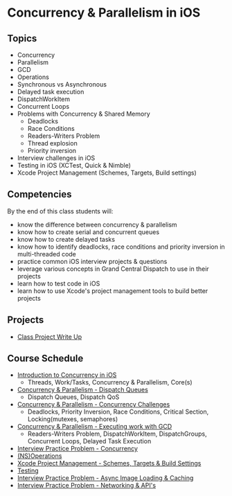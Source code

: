 # Concurrency & Parallelism in iOS

## Topics
- Concurrency
- Parallelism
- GCD
- Operations
- Synchronous vs Asynchronous
- Delayed task execution
- DispatchWorkItem
- Concurrent Loops
- Problems with Concurrency & Shared Memory
  - Deadlocks
  - Race Conditions
  - Readers-Writers Problem
  - Thread explosion
  - Priority inversion
- Interview challenges in iOS
- Testing in iOS (XCTest, Quick & Nimble)
- Xcode Project Management (Schemes, Targets, Build settings)


## Competencies

By the end of this class students will:
- know the difference between concurrency & parallelism
- know how to create serial and concurrent queues
- know how to create delayed tasks
- know how to identify deadlocks, race conditions and priority inversion in multi-threaded code
- practice common iOS interview projects & questions
- leverage various concepts in Grand Central Dispatch to use in their projects
- learn how to test code in iOS
- learn how to use Xcode's project management tools to build better projects

## Projects

- [Class Project Write Up](class-project)

## Course Schedule

- [Introduction to Concurrency in iOS](intro-to-concurrency)
  - Threads, Work/Tasks, Concurrency & Parallelism, Core(s)
- [Concurrency & Parallelism - Dispatch Queues](dispatch-queues)
    - Dispatch Queues, Dispatch QoS
- [Concurrency & Parallelism - Concurrency Challenges](challenges-with-concurrency)
    - Deadlocks, Priority Inversion, Race Conditions, Critical Section, Locking(mutexes, semaphores)
- [Concurrency & Parallelism - Executing work with GCD](executing-work-gcd)
  - Readers-Writers Problem, DispatchWorkItem, DispatchGroups, Concurrent Loops, Delayed Task Execution
- [Interview Practice Problem - Concurrency](interview-practice-problem-concurrency)
- [(NS)Operations](operations)
- [Xcode Project Management - Schemes, Targets & Build Settings](xcode-project-management)
- [Testing](intro-to-testing)
- [Interview Practice Problem - Async Image Loading & Caching](async-image-and-caching)
- [Interview Practice Problem - Networking & API's]()
